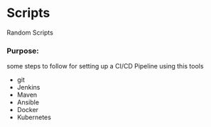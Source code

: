 # Scripts
Random Scripts

### Purpose:
some steps to follow for setting up a CI/CD Pipeline using this tools
- git
- Jenkins
- Maven
- Ansible
- Docker 
- Kubernetes
